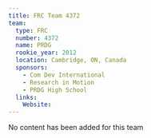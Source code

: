 ```yaml
---
title: FRC Team 4372
team:
  type: FRC
  number: 4372
  name: PRDG
  rookie_year: 2012
  location: Cambridge, ON, Canada
  sponsors:
    - Com Dev International
    - Research in Motion
    - PRDG High School
  links:
    Website: 
---
```

No content has been added for this team